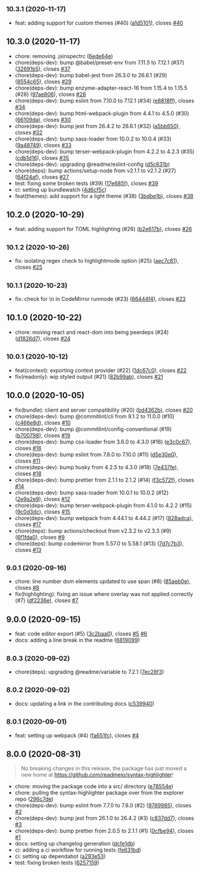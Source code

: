 ## <small>10.3.1 (2020-11-17)</small>

* feat: adding support for custom themes (#40) ([a1d5101](https://github.com/readmeio/syntax-highlighter/commit/a1d5101)), closes [#40](https://github.com/readmeio/syntax-highlighter/issues/40)



## 10.3.0 (2020-11-17)

* chore: removing .jsinspectrc ([6ede64e](https://github.com/readmeio/syntax-highlighter/commit/6ede64e))
* chore(deps-dev): bump @babel/preset-env from 7.11.5 to 7.12.1 (#37) ([32691b5](https://github.com/readmeio/syntax-highlighter/commit/32691b5)), closes [#37](https://github.com/readmeio/syntax-highlighter/issues/37)
* chore(deps-dev): bump babel-jest from 26.3.0 to 26.6.1 (#29) ([8554c65](https://github.com/readmeio/syntax-highlighter/commit/8554c65)), closes [#29](https://github.com/readmeio/syntax-highlighter/issues/29)
* chore(deps-dev): bump enzyme-adapter-react-16 from 1.15.4 to 1.15.5 (#28) ([97ae806](https://github.com/readmeio/syntax-highlighter/commit/97ae806)), closes [#28](https://github.com/readmeio/syntax-highlighter/issues/28)
* chore(deps-dev): bump eslint from 7.10.0 to 7.12.1 (#34) ([e8818ff](https://github.com/readmeio/syntax-highlighter/commit/e8818ff)), closes [#34](https://github.com/readmeio/syntax-highlighter/issues/34)
* chore(deps-dev): bump html-webpack-plugin from 4.4.1 to 4.5.0 (#30) ([66109da](https://github.com/readmeio/syntax-highlighter/commit/66109da)), closes [#30](https://github.com/readmeio/syntax-highlighter/issues/30)
* chore(deps-dev): bump jest from 26.4.2 to 26.6.1 (#32) ([a5bb650](https://github.com/readmeio/syntax-highlighter/commit/a5bb650)), closes [#32](https://github.com/readmeio/syntax-highlighter/issues/32)
* chore(deps-dev): bump sass-loader from 10.0.2 to 10.0.4 (#33) ([9a48749](https://github.com/readmeio/syntax-highlighter/commit/9a48749)), closes [#33](https://github.com/readmeio/syntax-highlighter/issues/33)
* chore(deps-dev): bump terser-webpack-plugin from 4.2.2 to 4.2.3 (#35) ([cdb1d16](https://github.com/readmeio/syntax-highlighter/commit/cdb1d16)), closes [#35](https://github.com/readmeio/syntax-highlighter/issues/35)
* chore(deps-dev): upgrading @readme/eslint-config ([d5c631b](https://github.com/readmeio/syntax-highlighter/commit/d5c631b))
* chore(deps): bump actions/setup-node from v2.1.1 to v2.1.2 (#27) ([64f24af](https://github.com/readmeio/syntax-highlighter/commit/64f24af)), closes [#27](https://github.com/readmeio/syntax-highlighter/issues/27)
* test: fixing some broken tests (#39) ([17e685f](https://github.com/readmeio/syntax-highlighter/commit/17e685f)), closes [#39](https://github.com/readmeio/syntax-highlighter/issues/39)
* ci: setting up bundlewatch ([4d6cf5c](https://github.com/readmeio/syntax-highlighter/commit/4d6cf5c))
* feat(themes): add support for a light theme (#38) ([3bdbe1b](https://github.com/readmeio/syntax-highlighter/commit/3bdbe1b)), closes [#38](https://github.com/readmeio/syntax-highlighter/issues/38)



## 10.2.0 (2020-10-29)

* feat: adding support for TOML highlighting (#26) ([b2e617b](https://github.com/readmeio/syntax-highlighter/commit/b2e617b)), closes [#26](https://github.com/readmeio/syntax-highlighter/issues/26)



## <small>10.1.2 (2020-10-26)</small>

* fix: isolating regex check to highlightmode option (#25) ([aec7c81](https://github.com/readmeio/syntax-highlighter/commit/aec7c81)), closes [#25](https://github.com/readmeio/syntax-highlighter/issues/25)



## <small>10.1.1 (2020-10-23)</small>

* fix: check for \n in CodeMirror runmode (#23) ([66444f4](https://github.com/readmeio/syntax-highlighter/commit/66444f4)), closes [#23](https://github.com/readmeio/syntax-highlighter/issues/23)



## 10.1.0 (2020-10-22)

* chore: moving react and react-dom into being peerdeps (#24) ([d1826d7](https://github.com/readmeio/syntax-highlighter/commit/d1826d7)), closes [#24](https://github.com/readmeio/syntax-highlighter/issues/24)



## <small>10.0.1 (2020-10-12)</small>

* feat(context): exporting context provider (#22) ([1dc67c0](https://github.com/readmeio/syntax-highlighter/commit/1dc67c0)), closes [#22](https://github.com/readmeio/syntax-highlighter/issues/22)
* fix(readonly): wip styled output (#21) ([82b99ab](https://github.com/readmeio/syntax-highlighter/commit/82b99ab)), closes [#21](https://github.com/readmeio/syntax-highlighter/issues/21)



## 10.0.0 (2020-10-05)

* fix(bundle): client and server compatibility (#20) ([bd4362b](https://github.com/readmeio/syntax-highlighter/commit/bd4362b)), closes [#20](https://github.com/readmeio/syntax-highlighter/issues/20)
* chore(deps-dev): bump @commitlint/cli from 9.1.2 to 11.0.0 (#10) ([c466e8d](https://github.com/readmeio/syntax-highlighter/commit/c466e8d)), closes [#10](https://github.com/readmeio/syntax-highlighter/issues/10)
* chore(deps-dev): bump @commitlint/config-conventional (#19) ([b700798](https://github.com/readmeio/syntax-highlighter/commit/b700798)), closes [#19](https://github.com/readmeio/syntax-highlighter/issues/19)
* chore(deps-dev): bump css-loader from 3.6.0 to 4.3.0 (#16) ([e3c0c67](https://github.com/readmeio/syntax-highlighter/commit/e3c0c67)), closes [#16](https://github.com/readmeio/syntax-highlighter/issues/16)
* chore(deps-dev): bump eslint from 7.8.0 to 7.10.0 (#11) ([d5e30e0](https://github.com/readmeio/syntax-highlighter/commit/d5e30e0)), closes [#11](https://github.com/readmeio/syntax-highlighter/issues/11)
* chore(deps-dev): bump husky from 4.2.5 to 4.3.0 (#18) ([7e437fe](https://github.com/readmeio/syntax-highlighter/commit/7e437fe)), closes [#18](https://github.com/readmeio/syntax-highlighter/issues/18)
* chore(deps-dev): bump prettier from 2.1.1 to 2.1.2 (#14) ([f3c572f](https://github.com/readmeio/syntax-highlighter/commit/f3c572f)), closes [#14](https://github.com/readmeio/syntax-highlighter/issues/14)
* chore(deps-dev): bump sass-loader from 10.0.1 to 10.0.2 (#12) ([2e9a2e9](https://github.com/readmeio/syntax-highlighter/commit/2e9a2e9)), closes [#12](https://github.com/readmeio/syntax-highlighter/issues/12)
* chore(deps-dev): bump terser-webpack-plugin from 4.1.0 to 4.2.2 (#15) ([9c0d3dc](https://github.com/readmeio/syntax-highlighter/commit/9c0d3dc)), closes [#15](https://github.com/readmeio/syntax-highlighter/issues/15)
* chore(deps-dev): bump webpack from 4.44.1 to 4.44.2 (#17) ([828adca](https://github.com/readmeio/syntax-highlighter/commit/828adca)), closes [#17](https://github.com/readmeio/syntax-highlighter/issues/17)
* chore(deps): bump actions/checkout from v2.3.2 to v2.3.3 (#9) ([6f1fda0](https://github.com/readmeio/syntax-highlighter/commit/6f1fda0)), closes [#9](https://github.com/readmeio/syntax-highlighter/issues/9)
* chore(deps): bump codemirror from 5.57.0 to 5.58.1 (#13) ([7d7c7b3](https://github.com/readmeio/syntax-highlighter/commit/7d7c7b3)), closes [#13](https://github.com/readmeio/syntax-highlighter/issues/13)



## <small>9.0.1 (2020-09-16)</small>

* chore: line number dom elements updated to use span (#8) ([85aeb0e](https://github.com/readmeio/syntax-highlighter/commit/85aeb0e)), closes [#8](https://github.com/readmeio/syntax-highlighter/issues/8)
* fix(highlighting): fixing an issue where overlay was not applied correctly (#7) ([df2236e](https://github.com/readmeio/syntax-highlighter/commit/df2236e)), closes [#7](https://github.com/readmeio/syntax-highlighter/issues/7)



## 9.0.0 (2020-09-15)

* feat: code editor export (#5) ([3c2baa0](https://github.com/readmeio/syntax-highlighter/commit/3c2baa0)), closes [#5](https://github.com/readmeio/syntax-highlighter/issues/5) [#6](https://github.com/readmeio/syntax-highlighter/issues/6)
* docs: adding a line break in the readme ([6819099](https://github.com/readmeio/syntax-highlighter/commit/6819099))



## <small>8.0.3 (2020-09-02)</small>

* chore(deps): upgrading @readme/variable to 7.2.1 ([7ec28f3](https://github.com/readmeio/syntax-highlighter/commit/7ec28f3))



## <small>8.0.2 (2020-09-02)</small>

* docs: updating a link in the contributing docs ([c539940](https://github.com/readmeio/syntax-highlighter/commit/c539940))



## <small>8.0.1 (2020-09-01)</small>

* feat: setting up webpack (#4) ([fa651fc](https://github.com/readmeio/syntax-highlighter/commit/fa651fc)), closes [#4](https://github.com/readmeio/syntax-highlighter/issues/4)



## 8.0.0 (2020-08-31)

> No breaking changes in this release, the package has just moved a new home at https://github.com/readmeio/syntax-highlighter!

* chore: moving the package code into a src/ directory ([e78554e](https://github.com/readmeio/syntax-highlighter/commit/e78554e))
* chore: pulling the syntax-highlighter package over from the explorer repo ([296c7de](https://github.com/readmeio/syntax-highlighter/commit/296c7de))
* chore(deps-dev): bump eslint from 7.7.0 to 7.8.0 (#2) ([9789985](https://github.com/readmeio/syntax-highlighter/commit/9789985)), closes [#2](https://github.com/readmeio/syntax-highlighter/issues/2)
* chore(deps-dev): bump jest from 26.1.0 to 26.4.2 (#3) ([c837dd7](https://github.com/readmeio/syntax-highlighter/commit/c837dd7)), closes [#3](https://github.com/readmeio/syntax-highlighter/issues/3)
* chore(deps-dev): bump prettier from 2.0.5 to 2.1.1 (#1) ([0cfbe94](https://github.com/readmeio/syntax-highlighter/commit/0cfbe94)), closes [#1](https://github.com/readmeio/syntax-highlighter/issues/1)
* docs: setting up changelog generation ([dcfe1db](https://github.com/readmeio/syntax-highlighter/commit/dcfe1db))
* ci: adding a ci workflow for running tests ([fe631bd](https://github.com/readmeio/syntax-highlighter/commit/fe631bd))
* ci: setting up dependabot ([a293e53](https://github.com/readmeio/syntax-highlighter/commit/a293e53))
* test: fixing broken tests ([6257159](https://github.com/readmeio/syntax-highlighter/commit/6257159))



